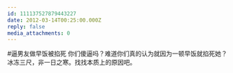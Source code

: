 ```yaml
---
id: 111137527879443227
date: 2012-03-14T00:25:00.000Z
reply: false
media_attachments: 0
---
```


#逼男友做早饭被掐死 你们傻逼吗？难道你们真的认为就因为一顿早饭就掐死她？冰冻三尺，非一日之寒。找找本质上的原因吧。 ​​​​

